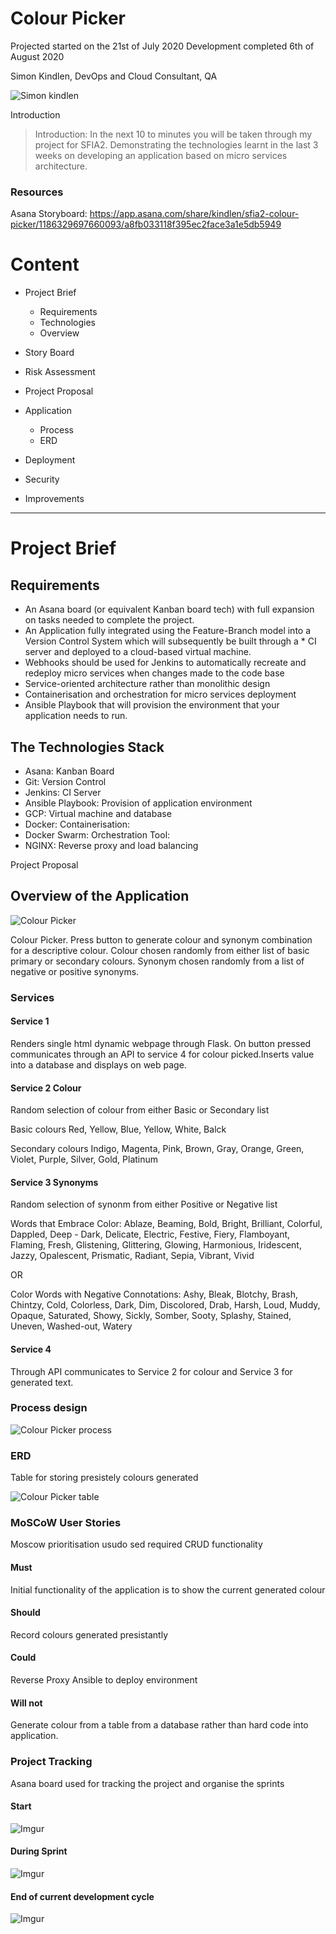 # Colour Picker

Projected started on the 21st of July 2020
Development completed 6th of August 2020

Simon Kindlen, DevOps and Cloud Consultant, QA

![Simon kindlen](https://i.imgur.com/DAaZve5.jpg)


Introduction

>Introduction: In the next 10 to minutes you will be taken through my project for SFIA2. Demonstrating the technologies learnt in the last 3 weeks on developing an application based on micro services architecture.  



### Resources


Asana Storyboard: https://app.asana.com/share/kindlen/sfia2-colour-picker/1186329697660093/a8fb033118f395ec2face3a1e5db5949


# Content

* Project Brief
    * Requirements
    * Technologies
    * Overview

* Story Board
* Risk Assessment
* Project Proposal
* Application
    * Process
    * ERD
* Deployment
* Security
* Improvements

------

# Project Brief

## Requirements

* An Asana board (or equivalent Kanban board tech) with full expansion on tasks needed to complete the project.
* An Application fully integrated using the Feature-Branch model into a Version Control System which will subsequently be built through a * CI server and deployed to a cloud-based virtual machine.
* Webhooks should be used for Jenkins to automatically recreate and redeploy micro services when changes made to the code base
* Service-oriented architecture rather than monolithic design
* Containerisation and orchestration for micro services deployment
* Ansible Playbook that will provision the environment that your application needs to run.

## The Technologies Stack
* Asana: Kanban Board
* Git: Version Control
* Jenkins: CI Server 
* Ansible Playbook: Provision of application environment
* GCP: Virtual machine and database
* Docker: Containerisation:
* Docker Swarm: Orchestration Tool: 
* NGINX: Reverse proxy and load balancing

Project Proposal

## Overview of the Application

![Colour Picker](https://i.imgur.com/Cx9idt4.jpg) 


Colour Picker. Press button to  generate colour and synonym combination for a descriptive colour.
Colour chosen randomly from either list of basic primary or secondary colours. Synonym chosen randomly from a list of negative or positive synonyms.


### Services 

#### Service 1 
Renders single html dynamic webpage through Flask. On button pressed communicates through an API to service 4 for colour picked.Inserts value into a database and displays on web page.


#### Service 2 Colour

Random selection of colour from either Basic or Secondary list

Basic colours
Red, Yellow, Blue, Yellow, White, Balck

Secondary colours
Indigo, Magenta, Pink, Brown, Gray, Orange, Green, Violet, Purple, Silver, Gold, Platinum

#### Service 3  Synonyms

Random selection of synonm from either Positive or Negative list

Words that Embrace Color:
Ablaze, Beaming, Bold, Bright, Brilliant, Colorful, Dappled, Deep - Dark, Delicate, Electric, Festive, Fiery, Flamboyant, Flaming, Fresh, Glistening, Glittering, Glowing, Harmonious, Iridescent, Jazzy, Opalescent, Prismatic, Radiant, Sepia, Vibrant, Vivid

OR

Color Words with Negative Connotations:
Ashy, Bleak, Blotchy, Brash, Chintzy, Cold, Colorless, Dark, Dim, Discolored, Drab, Harsh, Loud, Muddy, Opaque, Saturated, Showy, Sickly, Somber, Sooty, Splashy, Stained, Uneven, Washed-out, Watery

#### Service 4
Through API communicates to Service 2 for colour and Service 3 for generated text.


### Process design 

![Colour Picker process](https://i.imgur.com/IW8DFxN.png)


### ERD
Table for storing presistely colours generated

![Colour Picker table](https://i.imgur.com/QU4xmuE.jpg)


### MoSCoW User Stories
Moscow prioritisation usudo sed required CRUD functionality

#### Must
Initial functionality of the application is to show the current generated colour

#### Should
Record colours generated presistantly


#### Could
Reverse Proxy
Ansible to deploy environment

#### Will not
Generate colour from a table from a database rather than hard code into application.

### Project Tracking
Asana board used for tracking the project and organise the sprints

#### Start
![Imgur](https://i.imgur.com/SNgA2kJ.jpg)

#### During Sprint
![Imgur](https://i.imgur.com/gMsZNbw.jpg)

#### End of current development cycle
![Imgur](https://i.imgur.com/upZlzuH.jpg)
